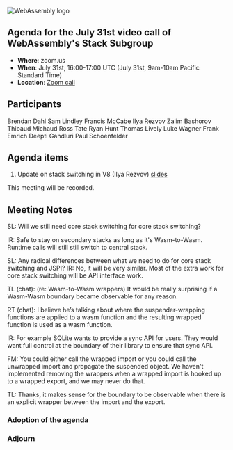 ![WebAssembly logo](/images/WebAssembly.png)

## Agenda for the July 31st video call of WebAssembly's Stack Subgroup

- **Where**: zoom.us
- **When**:  July 31st, 16:00-17:00 UTC (July 31st, 9am-10am Pacific Standard Time)
- **Location**: [Zoom call](https://zoom.us/j/91846860726?pwd=NVVNVmpvRVVFQkZTVzZ1dTFEcXgrdz09)


## Participants

Brendan Dahl
Sam Lindley
Francis McCabe
Ilya Rezvov
Zalim Bashorov
Thibaud Michaud
Ross Tate
Ryan Hunt
Thomas Lively
Luke Wagner
Frank Emrich
Deepti Gandluri
Paul Schoenfelder


## Agenda items

1. Update on stack switching in V8 (Ilya Rezvov) [slides](https://docs.google.com/presentation/d/1m6i_UYf_jYpGk4qlJUa7s1zDpk5_CGr91npVJZTQJH8/edit#slide=id.g23800cfaea5_0_0)

This meeting will be recorded.

## Meeting Notes

SL: Will we still need core stack switching for core stack switching?

IR: Safe to stay on secondary stacks as long as it's Wasm-to-Wasm. Runtime calls will still still switch to central stack.

SL: Any radical differences between what we need to do for core stack switching and JSPI?
IR: No, it will be very similar. Most of the extra work for core stack switching will be API interface work.

TL (chat): (re: Wasm-to-Wasm wrappers) It would be really surprising if a Wasm-Wasm boundary became observable for any reason.

RT (chat): I believe he’s talking about where the suspender-wrapping functions are applied to a wasm function and the resulting wrapped function is used as a wasm function.

IR: For example SQLite wants to provide a sync API for users. They would want full control at the boundary of their library to ensure that sync API.

FM: You could either call the wrapped import or you could call the unwrapped import and propagate the suspended object. We haven't implemented removing the wrappers when a wrapped import is hooked up to a wrapped export, and we may never do that.

TL: Thanks, it makes sense for the boundary to be observable when there is an explicit wrapper between the import and the export.

### Adoption of the agenda

### Adjourn



